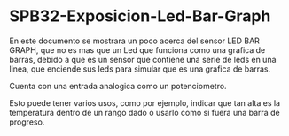 # SPB32-Exposicion-Led-Bar-Graph

En este documento se mostrara un poco acerca del sensor LED BAR GRAPH, que no es mas que un Led que funciona como una grafica de barras, debido a que es un
sensor que contiene una serie de leds en una linea, que enciende sus leds para simular que es una grafica de barras. 

Cuenta con una entrada analogica como un potenciometro.

Esto puede tener varios usos, como por ejemplo, indicar que tan alta es la temperatura dentro de un rango dado o usarlo como si fuera una barra de progreso.

